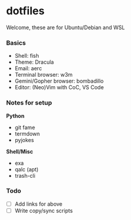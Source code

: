 # dotfiles
Welcome, these are for Ubuntu/Debian and WSL

### Basics
- Shell: fish
- Theme: Dracula
- Email: aerc
- Terminal browser: w3m
- Gemini/Gopher browser: bombadillo
- Editor: (Neo)Vim with CoC, VS Code

### Notes for setup

**Python**
- git fame
- termdown
- pyjokes

**Shell/Misc**
- exa
- qalc (apt)
- trash-cli

### Todo
- [ ] Add links for above
- [ ] Write copy/sync scripts
